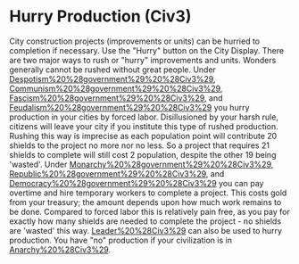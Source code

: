 # Hurry Production (Civ3)

City construction projects (improvements or units) can be hurried to completion if necessary. Use the "Hurry" button on the City Display.
There are two major ways to rush or "hurry" improvements and units. Wonders generally cannot be rushed without great people.
Under [Despotism%20%28government%29%20%28Civ3%29](Despotism), [Communism%20%28government%29%20%28Civ3%29](Communism), [Fascism%20%28government%29%20%28Civ3%29](Fascism), and [Feudalism%20%28government%29%20%28Civ3%29](Feudalism) you hurry production in your cities by forced labor. Disillusioned by your harsh rule, citizens will leave your city if you institute this type of rushed production. Rushing this way is imprecise as each population point will contribute 20 shields to the project no more nor no less. So a project that requires 21 shields to complete will still cost 2 population, despite the other 19 being 'wasted'.
Under [Monarchy%20%28government%29%20%28Civ3%29](Monarchy), [Republic%20%28government%29%20%28Civ3%29](Republic), and [Democracy%20%28government%29%20%28Civ3%29](Democracy) you can pay overtime and hire temporary workers to complete a project. This costs gold from your treasury; the amount depends upon how much work remains to be done. Compared to forced labor this is relatively pain free, as you pay for exactly how many shields are needed to complete the project - no shields are 'wasted' this way.
[Leader%20%28Civ3%29](Leaders) can also be used to hurry production.
You have "no" production if your civilization is in [Anarchy%20%28Civ3%29](Anarchy).